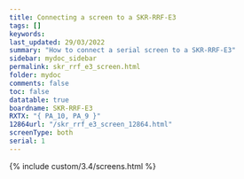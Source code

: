 ```yaml
---
title: Connecting a screen to a SKR-RRF-E3
tags: []
keywords: 
last_updated: 29/03/2022
summary: "How to connect a serial screen to a SKR-RRF-E3"
sidebar: mydoc_sidebar
permalink: skr_rrf_e3_screen.html
folder: mydoc
comments: false
toc: false
datatable: true
boardname: SKR-RRF-E3
RXTX: "{ PA_10, PA_9 }"
12864url: "/skr_rrf_e3_screen_12864.html"
screenType: both
serial: 1
---
```


{% include custom/3.4/screens.html %}
